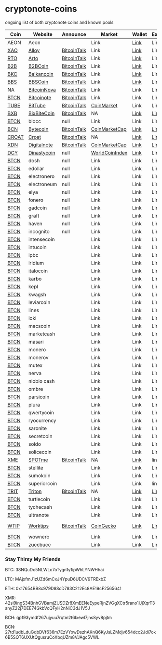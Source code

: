 # cryptonote-coins
ongoing list of both cryptonote coins and known pools

|  **Coin** | **Website** | **Announce** | **Market** | **Wallet** | **Explorer** | **Algo** | **Script** | **Git** | **Donate** |
|  ------ | ------ | ------ | ------ | ------ | ------ | ------ | ------ | ------ | ------ |
|  AEON | Aeon |  | Link | [Link](https://www.aeon.cash/#downloads) | Link | cn_lite_v7 | [GitHub](https://github.com/aeugenegray/xmr-stak-aeon.git) |  |  WmtK9TQ6yd2ZWZDAkRsebc2ppzUq2Wuo9XRRjHMH2fvqM3ARVqk3styJ6AavJFcpJFPFtxRGAqGFoJMZGJ6YYzQ61TYGfpykX.....26de7b7abd3e434586941e246e6a0de202ca6ae4677645f990b7d61770f0fe43 |
|  [XAO](https://github.com/aeugenegray/cryptonote-coins-list/tree/master/alloy) | [Alloy](https://alloyproject.org/) | [BitcoinTalk](https://bitcointalk.org/index.php?topic=2676887.0) | Link | [Link](https://alloyproject.org/#wallet) | Link |  | Link |  | Link |
|  [RTO](https://github.com/aeugenegray/cryptonote-coins-list/tree/master/arto) | [Arto](https://www.arto.cash/) | [BitcoinTalk](https://bitcointalk.org/index.php?topic=2932583.0) | Link | [Link](https://www.arto.cash/#download) | Link |  | Link |  | Link |
|  [B2B](https://github.com/aeugenegray/cryptonote-coins-list/tree/master/b2bcoin) | [B2BCoin](https://b2bcoin.xyz/) | [BitcoinTalk](https://bitcointalk.org/index.php?topic=2098163.0) | Link | [Link](https://b2bcoin.xyz/#download) | Link |  | Link |  | Link |
|  [BKC](https://github.com/aeugenegray/cryptonote-coins-list/tree/master/balkancoin) | [Balkancoin](https://www.balkancoin.org/) | [BitcoinTalk](https://bitcointalk.org/index.php?topic=2821734.0) | Link | [Link](https://www.balkancoin.org/downloads/) | Link |  | Link |  | Link |
|  [BBS](https://github.com/aeugenegray/cryptonote-coins-list/tree/master/bbscoin) | [BBSCoin](https://bbscoin.xyz/) | [BitcoinTalk](https://bitcointalk.org/index.php?topic=2861067.0) | Link | [Link](https://bbscoin.xyz/download/#downloads) | Link |  | Link |  | Link |
|  NA | [BitcoinNova](http://bitcoinn.biz/) | [BitcoinTalk](https://bitcointalk.org/index.php?topic=2309303.0) | Link | Link | Link |  | Link |  | Link |
|  [BTCN](https://github.com/aeugenegray/cryptonote-coins-list/tree/master/bitcoinote) | [Bitcoinote](http://www.bitcoinote.org/) | [BitcoinTalk](https://bitcointalk.org/index.php?topic=2660296.0) | Link | Link | Link |  | Link |  | Link |
|  [TUBE](https://github.com/aeugenegray/cryptonote-coins-list/tree/master/bittube) | [BitTube](https://coin.bit.tube/) | [BitcoinTalk](https://bitcointalk.org/index.php?topic=2856278.0) | [CoinMarket](https://coinmarketcap.com/currencies/bit-tube/) | Link | Link |  | Link |  | Link |
|  [BXB](https://github.com/aeugenegray/cryptonote-coins-list/tree/master/bixbitecoin) | [BixBiteCoin](https://bixbite.pro/) | [BitcoinTalk](https://bitcointalk.org/index.php?topic=3443277.0) | NA | [Link](https://bixbite.pro/#download) | [Link](http://explorer.bixbite.pro/) |  | Link |  | Link |
|  [BTCN](https://github.com/aeugenegray/cryptonote-coins-list/tree/master/blocc) | blocc | null | Link | Link | Link |  | Link |  | Link |
|  [BCN](https://github.com/aeugenegray/cryptonote-coins-list/tree/master/bytecoin) | [Bytecoin](https://www.google.com/url?sa=t&rct=j&q=&esrc=s&source=web&cd=2&cad=rja&uact=8&ved=0ahUKEwipu4W3j8jbAhVnl1QKHd9CC3UQFgg9MAE&url=https%3A%2F%2Fbytecoin.org%2F&usg=AOvVaw2A2G0mFi3etnsJNATevwm1) | [BitcoinTalk](https://www.google.com/url?sa=t&rct=j&q=&esrc=s&source=web&cd=9&cad=rja&uact=8&ved=0ahUKEwiEjZnij8jbAhUOCXwKHdFvA_AQFgiKATAI&url=https%3A%2F%2Fbitcointalk.org%2Findex.php%3Ftopic%3D512747.0&usg=AOvVaw2grZmlK4Awvgh-MBE0thZE) | [CoinMarketCap](https://www.google.com/url?sa=t&rct=j&q=&esrc=s&source=web&cd=1&cad=rja&uact=8&ved=0ahUKEwipu4W3j8jbAhVnl1QKHd9CC3UQFggpMAA&url=https%3A%2F%2Fcoinmarketcap.com%2Fcurrencies%2Fbytecoin-bcn%2F&usg=AOvVaw2MaxZeoXDjodTs47TzQIQ7) | [Link](https://www.google.com/url?sa=t&rct=j&q=&esrc=s&source=web&cd=1&cad=rja&uact=8&ved=0ahUKEwif_I_0j8jbAhVrrFQKHWynAU8QFggpMAA&url=https%3A%2F%2Fbytecoin.org%2Fdownloads&usg=AOvVaw2UxlZBr-UCzkFVMQdil7w7) | [Link](https://www.google.com/url?sa=t&rct=j&q=&esrc=s&source=web&cd=1&cad=rja&uact=8&ved=0ahUKEwjLmfn8j8jbAhUJiFQKHa1MDhMQFggpMAA&url=https%3A%2F%2Fchainradar.com%2F&usg=AOvVaw1DTxfk57TE4BeObsNqUcqv) |  | Link |  | 27td1udbLduGqbDVf636m7EzVYowDszhAKnQ6KyJsLZMdjv654dcc2Jdi7ok6B5SQT6UXUtQgusruCoXbqUZm8VJAgc5VWL |
|  [CROAT](https://github.com/aeugenegray/cryptonote-coins-list/tree/master/croat) | [Croat](http://croat.cat/) | [BitcoinTalk](https://bitcointalk.org/index.php?topic=2102443.0) | NA | [Link](http://croat.cat/#downloads) | [Link](http://178.22.71.122/) |  | Link |  | Link |
|  [XDN](https://github.com/aeugenegray/cryptonote-coins-list/tree/master/digitalnote) | [Digitalnote](http://www.digitalnote.biz/) | [BitcoinTalk](https://bitcointalk.org/index.php?topic=1082745.0) | [CoinMarketCap](https://www.google.com/url?sa=t&rct=j&q=&esrc=s&source=web&cd=1&cad=rja&uact=8&ved=0ahUKEwjT5vybkcjbAhVDiVQKHd1RBaAQFggpMAA&url=https%3A%2F%2Fcoinmarketcap.com%2Fcurrencies%2Fdigitalnote%2F&usg=AOvVaw38B_B-OMzVsVjlEzzmay6B) | [Link](https://digitalnote.biz/#download) | [Link](http://chainradar.com/xdn/blocks) |  | Link |  | Link |
|  [DCY](https://github.com/aeugenegray/cryptonote-coins-list/tree/master/dinastycoin) | [Dinastycoin](http://www.dinastycoin.com/en/) | null | [WorldCoinIndex](https://worldcoinindex.com/it/moneta/dinastycoin) | [Link](https://github.com/dinastyoffreedom/dinastycoin/releases) | Link |  | Link |  | Link |
|  [BTCN](https://github.com/aeugenegray/cryptonote-coins-list/tree/master/dosh) | dosh | null | Link | Link | Link |  | Link |  | Link |
|  [BTCN](https://github.com/aeugenegray/cryptonote-coins-list/tree/master/edollar) | edollar | null | Link | Link | Link |  | Link |  | Link |
|  [BTCN](https://github.com/aeugenegray/cryptonote-coins-list/tree/master/electronero) | electronero | null | Link | Link | Link |  | Link |  | Link |
|  [BTCN](https://github.com/aeugenegray/cryptonote-coins-list/tree/master/electroneum) | electroneum | null | Link | Link | Link |  | Link |  | Link |
|  [BTCN](https://github.com/aeugenegray/cryptonote-coins-list/tree/master/elya) | elya | null | Link | Link | Link |  | Link |  | Link |
|  [BTCN](https://github.com/aeugenegray/cryptonote-coins-list/tree/master/fonero) | fonero | null | Link | Link | Link |  | Link |  | Link |
|  [BTCN](https://github.com/aeugenegray/cryptonote-coins-list/tree/master/gadcoin) | gadcoin | null | Link | Link | Link |  | Link |  | Link |
|  [BTCN](https://github.com/aeugenegray/cryptonote-coins-list/tree/master/graft) | graft | null | Link | Link | Link |  | Link |  | Link |
|  [BTCN](https://github.com/aeugenegray/cryptonote-coins-list/tree/master/haven) | haven | null | Link | Link | Link |  | Link |  | Link |
|  [BTCN](https://github.com/aeugenegray/cryptonote-coins-list/tree/master/incognito) | incognito | null | Link | Link | Link |  | Link |  | Link |
|  [BTCN](https://github.com/aeugenegray/cryptonote-coins-list/tree/master/intensecoin) | intensecoin |  | Link | Link | Link |  | Link |  | Link |
|  [BTCN](https://github.com/aeugenegray/cryptonote-coins-list/tree/master/intucoin) | intucoin |  | Link | Link | Link |  | Link |  | Link |
|  [BTCN](https://github.com/aeugenegray/cryptonote-coins-list/tree/master/ipbc) | ipbc |  | Link | Link | Link |  | Link |  | Link |
|  [BTCN](https://github.com/aeugenegray/cryptonote-coins-list/tree/master/iridium) | iridium |  | Link | Link | Link |  | Link |  | Link |
|  [BTCN](https://github.com/aeugenegray/cryptonote-coins-list/tree/master/italocoin) | italocoin |  | Link | Link | Link |  | Link |  | Link |
|  [BTCN](https://github.com/aeugenegray/cryptonote-coins-list/tree/master/karbo) | karbo |  | Link | Link | Link |  | Link |  | Link |
|  [BTCN](https://github.com/aeugenegray/cryptonote-coins-list/tree/master/kepl) | kepl |  | Link | Link | Link |  | Link |  | Link |
|  [BTCN](https://github.com/aeugenegray/cryptonote-coins-list/tree/master/kwagsh) | kwagsh |  | Link | Link | Link |  | Link |  | Link |
|  [BTCN](https://github.com/aeugenegray/cryptonote-coins-list/tree/master/leviarcoin) | leviarcoin |  | Link | Link | Link |  | Link |  | Link |
|  [BTCN](https://github.com/aeugenegray/cryptonote-coins-list/tree/master/lines) | lines |  | Link | Link | Link |  | Link |  | Link |
|  [BTCN](https://github.com/aeugenegray/cryptonote-coins-list/tree/master/loki) | loki |  | Link | Link | Link |  | Link |  | Link |
|  [BTCN](https://github.com/aeugenegray/cryptonote-coins-list/tree/master/macscoin) | macscoin |  | Link | Link | Link |  | Link |  | Link |
|  [BTCN](https://github.com/aeugenegray/cryptonote-coins-list/tree/master/marketcash) | marketcash |  | Link | Link | Link |  | Link |  | Link |
|  [BTCN](https://github.com/aeugenegray/cryptonote-coins-list/tree/master/masari) | masari |  | Link | Link | Link |  | Link |  | Link |
|  [BTCN](https://github.com/aeugenegray/cryptonote-coins-list/tree/master/bitcoinote) | monero |  | Link | Link | Link |  | Link |  | 42si9ingS34BnhGVBamjZUSDZr8XmEENeEypeRjnZVGgXCtr5rano1UjXqrT3anyZ22j7DEE74GkbVcQFyH2nNiC3dJ1V5J |
|  [BTCN](https://github.com/aeugenegray/cryptonote-coins-list/tree/master/bitcoinote) | monerov |  | Link | Link | Link |  | Link |  | Link |
|  [BTCN](https://github.com/aeugenegray/cryptonote-coins-list/tree/master/bitcoinote) | mutex |  | Link | Link | Link |  | Link |  | Link |
|  [BTCN](https://github.com/aeugenegray/cryptonote-coins-list/tree/master/bitcoinote) | nerva |  | Link | Link | Link |  | Link |  | Link |
|  [BTCN](https://github.com/aeugenegray/cryptonote-coins-list/tree/master/bitcoinote) | niobio cash |  | Link | Link | Link |  | Link |  | Link |
|  [BTCN](https://github.com/aeugenegray/cryptonote-coins-list/tree/master/bitcoinote) | ombre |  | Link | Link | Link |  | Link |  | Link |
|  [BTCN](https://github.com/aeugenegray/cryptonote-coins-list/tree/master/bitcoinote) | parsicoin |  | Link | Link | Link |  | Link |  | Link |
|  [BTCN](https://github.com/aeugenegray/cryptonote-coins-list/tree/master/bitcoinote) | plura |  | Link | Link | Link |  | Link |  | Link |
|  [BTCN](https://github.com/aeugenegray/cryptonote-coins-list/tree/master/bitcoinote) | qwertycoin |  | Link | Link | Link |  | Link |  | QWC1ezpQa8xhjAkAMNM2p5G7kuLrmXu8XjidgccoPEZncY4vKB4DD2MhiRx3qmWaKqcBUsVGVdnFjCD7P5Lmij1G1SCNpihRdT |
|  [BTCN](https://github.com/aeugenegray/cryptonote-coins-list/tree/master/bitcoinote) | ryocurrency |  | Link | Link | Link |  | Link |  | Link |
|  [BTCN](https://github.com/aeugenegray/cryptonote-coins-list/tree/master/bitcoinote) | saronite |  | Link | Link | Link |  | Link |  | Link |
|  [BTCN](https://github.com/aeugenegray/cryptonote-coins-list/tree/master/bitcoinote) | secretcoin |  | Link | Link | Link |  | Link |  | Link |
|  [BTCN](https://github.com/aeugenegray/cryptonote-coins-list/tree/master/bitcoinote) | soldo |  | Link | Link | Link |  | Link |  | Link |
|  [BTCN](https://github.com/aeugenegray/cryptonote-coins-list/tree/master/bitcoinote) | solicecoin |  | Link | Link | Link |  | Link |  | Link |
|  [XME](https://github.com/aeugenegray/cryptonote-coins-list/tree/master/spotme) | [SPOTme](https://www2.spotmecoin.com/) | [BitcoinTalk](https://bitcointalk.org/index.php?topic=2701367.0) | NA | [Link](https://www2.spotmecoin.com/) | link | cn_lite_v7 | [GitHub](https://github.com/aeugenegray/xmr-stak-spotme) |  | Link |
|  [BTCN](https://github.com/aeugenegray/cryptonote-coins-list/tree/master/bitcoinote) | stellite |  | Link | Link | Link |  | Link |  | Link |
|  [BTCN](https://github.com/aeugenegray/cryptonote-coins-list/tree/master/bitcoinote) | sumokoin |  | Link | Link | Link |  | Link |  | Link |
|  [BTCN](https://github.com/aeugenegray/cryptonote-coins-list/tree/master/bitcoinote) | superiorcoin |  | Link | Link | link |  | Link |  | Link |
|  [TRIT](https://github.com/aeugenegray/cryptonote-coins-list/tree/master/triton) | [Triton](https://tritonproject.org/) | [BitcoinTalk](https://bitcointalk.org/index.php?topic=2944793.0) | NA | [Link](https://tritonproject.org/#wallets) | [Link](http://explorer.tritonproject.org/) | cn_lite_v7 | [GitHub](https://github.com/aeugenegray/xmr-stak-triton) | [GitHub](https://github.com/Triton-io) | Tw1Wf4BYraTYsWMA7SRiQbTLHpzoVueedCsDBjXAF6tZC9Fjjw7s1pnhTfMjeAMcZJ7JMKipyfSTYdRiAAagUNae28hB14UFA |
|  [BTCN](https://github.com/aeugenegray/cryptonote-coins-list/tree/master/bitcoinote) | turtlecoin |  | Link | Link | Link |  | Link |  | Link |
|  [BTCN](https://github.com/aeugenegray/cryptonote-coins-list/tree/master/bitcoinote) | tychecash |  | Link | Link | Link |  | Link |  | Link |
|  [BTCN](https://github.com/aeugenegray/cryptonote-coins-list/tree/master/bitcoinote) | ultranote |  | Link | Link | Link |  | Link |  | Link |
|  [WTIP](https://github.com/aeugenegray/cryptonote-coins-list/tree/master/worktips) | [Worktips](http://worktips.info/) | [BitcoinTalk](https://bitcointalk.org/index.php?topic=3086019.0) | [CoinGecko](https://www.coingecko.com/en/price_charts/worktips/usd) | [Link](http://worktips.info/) | [Link](http://blockexplorer.worktips.info/) | cn_lite-v1 | [Github](https://github.com/aeugenegray/xmr-stak-worktips) | [GitHub](https://github.com/worktips) | Link |
|  [BTCN](https://github.com/aeugenegray/cryptonote-coins-list/tree/master/bitcoinote) | wownero |  | Link | Link | Link |  | Link |  | Link |
|  [BTCN](https://github.com/aeugenegray/cryptonote-coins-list/tree/master/bitcoinote) | zuccbucc |  | Link | Link | Link |  | Link |  | Link |

### Stay Thirsy My Friends

BTC: 38NQuDc5NLWLo7oTygn1y1ipWhLYNWHhai

LTC: MAjxfmJ1zUZd6mCxJ4YpuD6UDCV9TRExbZ

ETH: 0x17654BB8c979D88cD783C212Ec8AE19cF2565641

XMR: 42si9ingS34BnhGVBamjZUSDZr8XmEENeEypeRjnZVGgXCtr5rano1UjXqrT3anyZ22j7DEE74GkbVcQFyH2nNiC3dJ1V5J

BCH: qpf93ymdf267ujyuu7rqtm2t6lxewl7jns8yv8pjtm

BCN: 27td1udbLduGqbDVf636m7EzVYowDszhAKnQ6KyJsLZMdjv654dcc2Jdi7ok6B5SQT6UXUtQgusruCoXbqUZm8VJAgc5VWL
